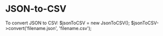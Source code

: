 # JSON-to-CSV

To convert JSON to CSV:
$jsonToCSV = new JsonToCSV();
$jsonToCSV->convert('filename.json', 'filename.csv');
